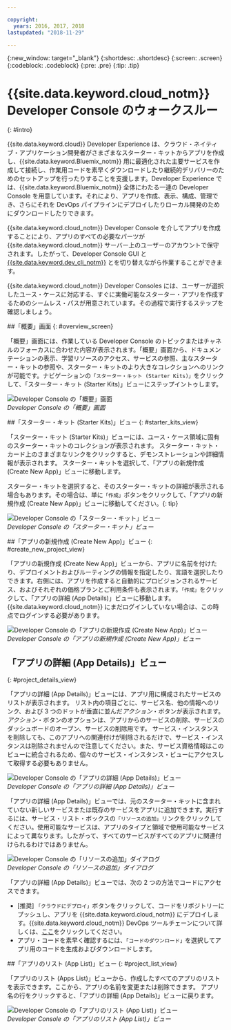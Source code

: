 ```yaml
---

copyright:
  years: 2016, 2017, 2018
lastupdated: "2018-11-29"

---
```

{:new_window: target="_blank"}
{:shortdesc: .shortdesc}
{:screen: .screen}
{:codeblock: .codeblock}
{:pre: .pre}
{:tip: .tip}

# {{site.data.keyword.cloud_notm}} Developer Console のウォークスルー
{: #intro}

<!--I can't see how a customer needs to be walked through the experience without performing a specific task.-->


{{site.data.keyword.cloud}} Developer Experience は、クラウド・ネイティブ・アプリケーション開発者がさまざまなスターター・キットからアプリを作成し、{{site.data.keyword.Bluemix_notm}} 用に最適化された主要サービスを作成して接続し、作業用コードを素早くダウンロードしたり継続的デリバリーのためのセットアップを行ったりすることを支援します。Developer Experience では、{{site.data.keyword.Bluemix_notm}} 全体にわたる一連の Developer Console を用意しています。それにより、アプリを作成、表示、構成、管理でき、さらにそれを DevOps パイプラインにデプロイしたりローカル開発のためにダウンロードしたりできます。

{{site.data.keyword.cloud_notm}} Developer Console を介してアプリを作成することにより、アプリのすべての必要なパーツが {{site.data.keyword.cloud_notm}} サーバー上のユーザーのアカウントで保守されます。したがって、Developer Console GUI と [{{site.data.keyword.dev_cli_notm}}](/docs/cli/idt/index.html) とを切り替えながら作業することができます。

{{site.data.keyword.cloud_notm}} Developer Consoles には、ユーザーが選択したユース・ケースに対応する、すぐに実働可能なスターター・アプリを作成するためのシームレス・パスが用意されています。その過程で実行するステップを確認しましょう。

<!-- Ready to jump in?  Visit the [{{site.data.keyword.cloud_notm}} Web App developer console](https://{DomainName}/developer/appservice) to get started.
{: tip} -->

##「概要」画面
{: #overview_screen}

「概要」画面には、作業している Developer Console のトピックまたはチャネルのフォーカスに合わせた内容が表示されます。「概要」画面から、ドキュメンテーションの表示、学習リソースのアクセス、サービスの参照、主なスターター・キットの参照や、スターター・キットのより大きなコレクションへのリンクが可能です。ナビゲーションの`「スターター・キット (Starter Kits)」`をクリックして、「スターター・キット (Starter Kits)」ビューにステップイントゥします。

![Developer Console の「概要」画面](images/overview_screen.png "「概要」画面") <br> *Developer Console の「概要」画面*

##「スターター・キット (Starter Kits)」ビュー
{: #starter_kits_view}

「スターター・キット (Starter Kits)」ビューには、ユース・ケース領域に固有のスターター・キットのコレクションが表示されます。  スターター・キット・カード上のさまざまなリンクをクリックすると、デモンストレーションや詳細情報が表示されます。  スターター・キットを選択して、「アプリの新規作成 (Create New App)」ビューに移動します。

スターター・キットを選択すると、そのスターター・キットの詳細が表示される場合もあります。その場合は、単に`「作成」`ボタンをクリックして、「アプリの新規作成 (Create New App)」ビューに移動してください。{: tip}

![Developer Console の「スターター・キット」ビュー](images/starter_kits_view.png "「スターター・キット」ビュー") <br> *Developer Console の「スターター・キット」ビュー*

##「アプリの新規作成 (Create New App)」ビュー
{: #create_new_project_view}

「アプリの新規作成 (Create New App)」ビューから、アプリに名前を付けたり、デプロイメントおよびルーティングの情報を指定したり、言語を選択したりできます。右側には、アプリを作成すると自動的にプロビジョンされるサービス、およびそれぞれの価格プランとご利用条件も表示されます。`「作成」`をクリックして、「アプリの詳細 (App Details)」ビューに移動します。  {{site.data.keyword.cloud_notm}} にまだログインしていない場合は、この時点でログインする必要があります。

![Developer Console の「アプリの新規作成 (Create New App)」ビュー](images/create_new_project_view.png "「アプリの新規作成 (Create New App)」ビュー") <br> *Developer Console の「アプリの新規作成 (Create New App)」ビュー*

## 「アプリの詳細 (App Details)」ビュー
{: #project_details_view}

「アプリの詳細 (App Details)」ビューには、アプリ用に構成されたサービスのリストが表示されます。 リスト内の項目ごとに、サービス名、他の情報へのリンク、および 3 つのドットが垂直に並んだ*アクション*・ボタンが表示されます。 *アクション*・ボタンのオプションは、アプリからのサービスの削除、サービスのダッシュボードのオープン、サービスの削除用です。 サービス・インスタンスを削除しても、このアプリへの関連付けが削除されるだけで、サービス・インスタンスは削除されませんので注意してください。また、サービス資格情報はこのビューに統合されるため、個々のサービス・インスタンス・ビューにアクセスして取得する必要もありません。

![Developer Console の「アプリの詳細 (App Details)」ビュー](images/project_details_view.png "「アプリの詳細 (App Details)」ビュー") <br> *Developer Console の「アプリの詳細 (App Details)」ビュー*

「アプリの詳細 (App Details)」ビューでは、元のスターター・キットに含まれていない新しいサービスまたは既存のサービスをアプリに追加できます。実行するには、サービス・リスト・ボックスの`「リソースの追加」`リンクをクリックしてください。使用可能なサービスは、アプリのタイプと領域で使用可能なサービスによって異なります。したがって、すべてのサービスがすべてのアプリに関連付けられるわけではありません。

![Developer Console の「リソースの追加」ダイアログ](images/add_resource_dialog.png "「リソースの追加」ダイアログ") <br> *Developer Console の「リソースの追加」ダイアログ*

「アプリの詳細 (App Details)」ビューでは、次の 2 つの方法でコードにアクセスできます。

*  [推奨] `「クラウドにデプロイ」`ボタンをクリックして、コードをリポジトリーにプッシュし、アプリを {{site.data.keyword.cloud_notm}} にデプロイします。{{site.data.keyword.cloud_notm}} DevOps ツールチェーンについて詳しくは、[ここ](/docs/services/ContinuousDelivery/toolchains_about.html#toolchains_about)をクリックしてください。
*  アプリ・コードを素早く確認するには、`「コードのダウンロード」`を選択してアプリ用のコードを生成およびダウンロードします。

##「アプリのリスト (App List)」ビュー
{: #project_list_view}

「アプリのリスト (Apps List)」ビューから、作成したすべてのアプリのリストを表示できます。ここから、アプリの名前を変更または削除できます。 アプリ名の行をクリックすると、「アプリの詳細 (App Details)」ビューに戻ります。

![Developer Console の「アプリのリスト (App List)」ビュー](images/project_list_view.png "「アプリのリスト (App List)」ビュー") <br> *Developer Console の「アプリのリスト (App List)」ビュー*
